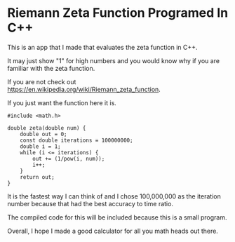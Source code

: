 # Riemann Zeta Function Programed In C++

This is an app that I made that evaluates the zeta function in C++.

It may just show "1" for high numbers and you would know why if you are familiar with the zeta function.

If you are not check out https://en.wikipedia.org/wiki/Riemann_zeta_function.

If you just want the function here it is.

```
#include <math.h>

double zeta(double num) {
	double out = 0;
	const double iterations = 100000000;
	double i = 1;
	while (i <= iterations) {
		out += (1/pow(i, num));
		i++;
	}
	return out;
}
```
It is the fastest way I can think of and I chose 100,000,000 as the iteration number because that had the best accuracy to time ratio.

The compiled code for this will be included because this is a small program.

Overall, I hope I made a good calculator for all you math heads out there.
